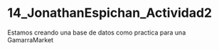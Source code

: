 # 14_JonathanEspichan_Actividad2
Estamos creando una base de datos como practica para una GamarraMarket
